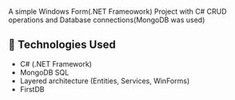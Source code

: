 A simple Windows Form(.NET Frameowork) Project with C# CRUD operations and Database connections(MongoDB was used)

## 🚀 Technologies Used

- C# (.NET Framework)
- MongoDB SQL
- Layered architecture (Entities, Services, WinForms)
- FirstDB
